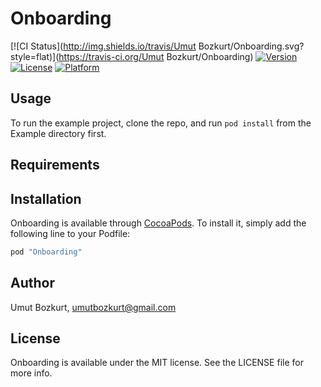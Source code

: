 # Onboarding

[![CI Status](http://img.shields.io/travis/Umut Bozkurt/Onboarding.svg?style=flat)](https://travis-ci.org/Umut Bozkurt/Onboarding)
[![Version](https://img.shields.io/cocoapods/v/Onboarding.svg?style=flat)](http://cocoapods.org/pods/Onboarding)
[![License](https://img.shields.io/cocoapods/l/Onboarding.svg?style=flat)](http://cocoapods.org/pods/Onboarding)
[![Platform](https://img.shields.io/cocoapods/p/Onboarding.svg?style=flat)](http://cocoapods.org/pods/Onboarding)

## Usage

To run the example project, clone the repo, and run `pod install` from the Example directory first.

## Requirements

## Installation

Onboarding is available through [CocoaPods](http://cocoapods.org). To install
it, simply add the following line to your Podfile:

```ruby
pod "Onboarding"
```

## Author

Umut Bozkurt, umutbozkurt@gmail.com

## License

Onboarding is available under the MIT license. See the LICENSE file for more info.
